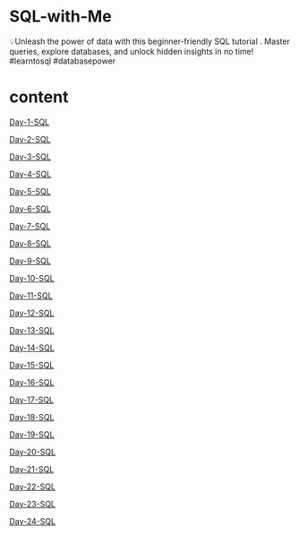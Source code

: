 # SQL-with-Me
💡Unleash the power of data with this beginner-friendly SQL tutorial . Master queries, explore databases, and unlock hidden insights in no time!  #learntosql #databasepower


# content

<a href="Day-1-SQL"/>Day-1-SQL

<a href="Day-2-SQL"/>Day-2-SQL

<a href="Day-3-SQL"/>Day-3-SQL

<a href="Day-4-SQL"/>Day-4-SQL

<a href="Day-5-SQL"/>Day-5-SQL

<a href="Day-6-SQL"/>Day-6-SQL

<a href="Day-7-SQL"/>Day-7-SQL

<a href="Day-8-SQL"/>Day-8-SQL

<a href="Day-9-SQL"/>Day-9-SQL

<a href="Day-10-SQL"/>Day-10-SQL

<a href="Day-11-SQL"/>Day-11-SQL

<a href="Day-12-SQL"/>Day-12-SQL

<a href="Day-13-SQL"/>Day-13-SQL

<a href="Day-14-SQL"/>Day-14-SQL

<a href="Day-15-SQL"/>Day-15-SQL

<a href="Day-16-SQL"/>Day-16-SQL

<a href="Day-17-SQL"/>Day-17-SQL

<a href="Day-18-SQL"/>Day-18-SQL

<a href="Day-19-SQL"/>Day-19-SQL

<a href="Day-20-SQL"/>Day-20-SQL

<a href="Day-21-SQL"/>Day-21-SQL

<a href="Day-22-SQL"/>Day-22-SQL

<a href="Day-23-SQL"/>Day-23-SQL

<a href="Day-24-SQL"/>Day-24-SQL
